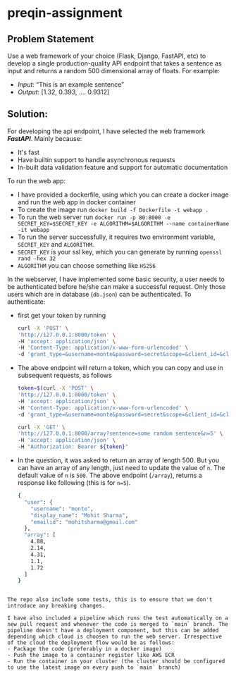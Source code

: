 # preqin-assignment


## Problem Statement

Use a web framework of your choice (Flask, Django, FastAPI, etc) to develop a single production-quality API endpoint that takes a sentence as input and returns a random 500 dimensional array of floats. For example:

- *Input*: “This is an example sentence”
- *Output*: [1.32, 0.393, .... 0.9312]

## Solution:

For developing the api endpoint, I have selected the web framework **_FastAPI_**. Mainly because:

- It's fast
- Have builtin support to handle asynchronous requests
- In-built data validation feature and support for automatic documentation

To run the web app:
- I have provided a dockerfile, using which you can create a docker image and run the web app in docker container
- To create the image run `docker build -f Dockerfile -t webapp .`
- To run the web server run `docker run -p 80:8000 -e SECRET_KEY=$SECRET_KEY -e ALGORITHM=$ALGORITHM --name containerName -it webapp`
- To run the server successfully, it requires two environment variable, `SECRET_KEY` and `ALGORITHM`.
- `SECRET_KEY` is your ssl key, which you can generate by running `openssl rand -hex 32`
- `ALGORITHM` you can choose something like `HS256`


In the webserver, I have implemented some basic security, a user needs to be authenticated before he/she can make a successful request. Only those users which are in database (`db.json`) can be authenticated. To authenticate:
- first get your token by running
    ```bash
    curl -X 'POST' \
    'http://127.0.0.1:8000/token' \
    -H 'accept: application/json' \
    -H 'Content-Type: application/x-www-form-urlencoded' \
    -d 'grant_type=&username=monte&password=secret&scope=&client_id=&client_secret='
    ```
- The above endpoint will return a token, which you can copy and use in subsequent requests, as follows
    ```bash
    token=$(curl -X 'POST' \
    'http://127.0.0.1:8000/token' \
    -H 'accept: application/json' \
    -H 'Content-Type: application/x-www-form-urlencoded' \
    -d 'grant_type=&username=monte&password=secret&scope=&client_id=&client_secret=' -s | jq .access_token --raw-output);

    curl -X 'GET' \
    'http://127.0.0.1:8000/array?sentence=some random sentence&n=5' \
    -H 'accept: application/json' \
    -H "Authorization: Bearer ${token}"
    ```
- In the question, it was asked to return an array of length 500. But you can have an array of any length, just need to update the value of `n`. The default value of `n` is `500`. The above endpoint (`/array`), returns a response like following (this is for `n=5`).
    ```bash 
    {
      "user": {
        "username": "monte",
        "display_name": "Mohit Sharma",
        "emailid": "mohitsharma@gmail.com"
      },
      "array": [
        4.88,
        2.14,
        4.31,
        1.1,
        1.72
      ]
    }
```

The repo also include some tests, this is to ensure that we don't introduce any breaking changes. 

I have also included a pipeline which runs the test automatically on a new pull request and whenever the code is merged to `main` branch. The pipeline doesn't have a deployment component, but this can be added depending which cloud is choosen to run the web server. Irrespective of the cloud the deployment flow would be as follows:
- Package the code (preferably in a docker image)
- Push the image to a container register like AWS ECR
- Run the container in your cluster (the cluster should be configured to use the latest image on every push to `main` branch)
